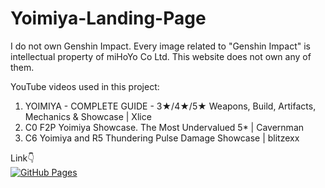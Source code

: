 # Yoimiya-Landing-Page

I do not own Genshin Impact. Every image related to "Genshin Impact" is intellectual property of miHoYo Co Ltd. This website does not own any of them.

YouTube videos used in this project:

1. YOIMIYA - COMPLETE GUIDE - 3★/4★/5★ Weapons, Build, Artifacts, Mechanics & Showcase | Xlice
2. C0 F2P Yoimiya Showcase. The Most Undervalued 5*  | Cavernman
3. C6 Yoimiya and R5 Thundering Pulse Damage Showcase | blitzexx

Link👇
<br>
[![GitHub Pages](https://img.shields.io/badge/GitHub-Pages-blue)](https://dev-zenitsu.github.io/Yoimiya-Landing-Page/)

